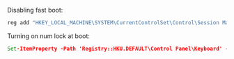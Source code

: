 
Disabling fast boot:
```cmd
reg add "HKEY_LOCAL_MACHINE\SYSTEM\CurrentControlSet\Control\Session Manager\Power" /v HiberbootEnabled /t reg_dword /d 0 /f
```

Turning on num lock at boot:
```cmd
Set-ItemProperty -Path 'Registry::HKU.DEFAULT\Control Panel\Keyboard' -Name "InitialKeyboardIndicators" -Value "2"
```
